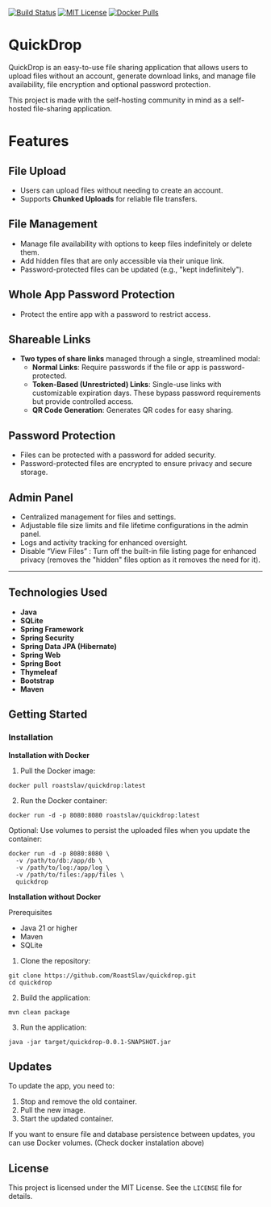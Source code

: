 [![Build Status](https://jenkins.tyron.rocks/buildStatus/icon?job=quickdrop)](https://jenkins.tyron.rocks/job/quickdrop)
[![MIT License](https://img.shields.io/badge/License-MIT-yellow.svg)](https://opensource.org/licenses/MIT)
[![Docker Pulls](https://img.shields.io/docker/pulls/roastslav/quickdrop?logo=docker&style=flat)](https://hub.docker.com/r/roastslav/quickdrop)


# QuickDrop

QuickDrop is an easy-to-use file sharing application that allows users to upload files without an account,
generate download links, and manage file availability, file encryption and optional password
protection.

This project is made with the self-hosting community in mind as a self-hosted file-sharing application.

# Features

## File Upload
- Users can upload files without needing to create an account.  
- Supports **Chunked Uploads** for reliable file transfers.

## File Management
- Manage file availability with options to keep files indefinitely or delete them.
- Add hidden files that are only accessible via their unique link.
- Password-protected files can be updated (e.g., "kept indefinitely").

## Whole App Password Protection
- Protect the entire app with a password to restrict access.

## Shareable Links
- **Two types of share links** managed through a single, streamlined modal:
  - **Normal Links**: Require passwords if the file or app is password-protected.
  - **Token-Based (Unrestricted) Links**: Single-use links with customizable expiration days. These bypass password requirements but provide controlled access.
  - **QR Code Generation**: Generates QR codes for easy sharing.

## Password Protection
- Files can be protected with a password for added security.
- Password-protected files are encrypted to ensure privacy and secure storage.

## Admin Panel
- Centralized management for files and settings.
- Adjustable file size limits and file lifetime configurations in the admin panel.
- Logs and activity tracking for enhanced oversight.
- Disable “View Files” : Turn off the built-in file listing page for enhanced privacy (removes the "hidden" files option as it removes the need for it).

---

## Technologies Used

- **Java**
- **SQLite**
- **Spring Framework**
- **Spring Security**
- **Spring Data JPA (Hibernate)**
- **Spring Web**
- **Spring Boot**
- **Thymeleaf**
- **Bootstrap**
- **Maven**

## Getting Started

### Installation

**Installation with Docker**

1. Pull the Docker image:

```
docker pull roastslav/quickdrop:latest
```

2. Run the Docker container:

```
docker run -d -p 8080:8080 roastslav/quickdrop:latest
```

Optional: Use volumes to persist the uploaded files when you update the container:

```
docker run -d -p 8080:8080 \
  -v /path/to/db:/app/db \
  -v /path/to/log:/app/log \
  -v /path/to/files:/app/files \
  quickdrop
```

**Installation without Docker**

Prerequisites

- Java 21 or higher
- Maven
- SQLite

1. Clone the repository:

```
git clone https://github.com/RoastSlav/quickdrop.git
cd quickdrop
```

2. Build the application:

```
mvn clean package
```

3. Run the application:

```
java -jar target/quickdrop-0.0.1-SNAPSHOT.jar
```

## Updates

To update the app, you need to:

1. Stop and remove the old container.
2. Pull the new image.
3. Start the updated container.

If you want to ensure file and database persistence between updates, you can use Docker volumes. (Check docker instalation above)

## License

This project is licensed under the MIT License. See the `LICENSE` file for details.

